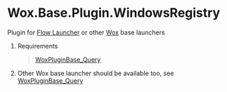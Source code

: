 <!--
 * @Author: WayneFerdon wayneferdon@hotmail.com
 * @Date: 2023-04-03 02:46:05
 * @LastEditors: WayneFerdon wayneferdon@hotmail.com
 * @LastEditTime: 2023-04-03 07:31:31
 * @FilePath: \undefinedc:\Users\WayneFerdon\AppData\Local\FlowLauncher\app-1.14.0\Plugins\Wox.Base.Plugin.WindowsRegistry\README.md
 * ----------------------------------------------------------------
 * Copyright (c) 2023 by Wayne Ferdon Studio. All rights reserved.
 * Licensed to the .NET Foundation under one or more agreements.
 * The .NET Foundation licenses this file to you under the MIT license.
 * See the LICENSE file in the project root for more information.
-->

# Wox.Base.Plugin.WindowsRegistry

Plugin for [Flow Launcher](https://github.com/Flow-Launcher/Flow.Launcher) or other  [Wox](https://github.com/Wox-launcher/Wox) base launchers

1. Requirements

   > [WoxPluginBase_Query](https://github.com/WayneFerdon/WoxPluginBase_Query/)

2. Other Wox base launcher should be available too, see [WoxPluginBase_Query](https://github.com/WayneFerdon/WoxPluginBase_Query/)
